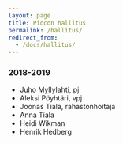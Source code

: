 ```yaml
---
layout: page
title: Piocon hallitus
permalink: /hallitus/
redirect_from:
  - /docs/hallitus/
---
```


### 2018-2019

- Juho Myllylahti, pj
- Aleksi Pöyhtäri, vpj
- Joonas Tiala, rahastonhoitaja
- Anna Tiala
- Heidi Wikman
- Henrik Hedberg
